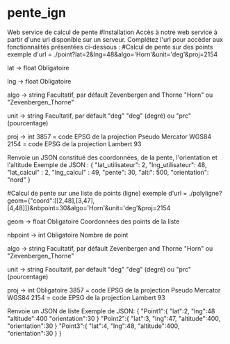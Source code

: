# pente_ign
Web service de calcul de pente
#Installation
Accès à notre web service à partir d'une url disponible sur un serveur. Complétez l'url pour accéder aux fonctionnalités présentées ci-dessous : 
#Calcul de pente sur des points 
exemple d'url = ./point?lat=2&lng=48&algo='Horn'&unit='deg'&proj=2154

lat  -> float			Obligatoire

lng -> float			Obligatoire

algo -> string			Facultatif, par défault Zevenbergen and Thorne
	"Horn" ou "Zevenbergen_Thorne"
	
unit -> string 			Facultatif, par défault "deg" 
	"deg" (degré) ou "prc" (pourcentage)

proj -> int 
	3857 = code EPSG de la projection Pseudo Mercator WGS84
	2154 = code EPSG de la projection Lambert 93 


Renvoie un JSON constitué des coordonnées, de la pente, l'orientation et l'altitude
Exemple de JSON : 
{
"lat_utilisateur": 2,
"lng_utilisateur": 48,
"lat_calcul" : 2,
"lng_calcul" : 49,
"pente": 30,
"alti": 500,
"orientation": "nord"
}

#Calcul de pente sur une liste de points (ligne) 
exemple d'url = ./polyligne?geom={"coord":[[2,48],[3,47],[4,48]]}&nbpoint=30&algo='Horn'&unit='deg'&proj=2154

geom -> float			Obligatoire
	Coordonnées des points de la liste


nbpoint -> int 			Obligatoire
	   Nombre de point 

algo -> string			Facultatif, par défault Zevenbergen and Thorne
	"Horn" ou "Zevenbergen_Thorne"
	
unit -> string 			Facultatif, par défault "deg" 
	"deg" (degré) ou "prc" (pourcentage)

proj -> int			Obligatoire
	3857 = code EPSG de la projection Pseudo Mercator WGS84
	2154 = code EPSG de la projection Lambert 93 

Renvoie un JSON de liste
Exemple de JSON:
{
"Point1":{
"lat":2,
"lng":48
"altitude":400
"orientation":30
}
"Point2":{
"lat":3,
"lng":47,
"altitude":400,
"orientation":30
}
"Point3":{
"lat":4,
"lng":48,
"altitude":400,
"orientation":30
}
}

